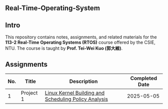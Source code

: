 Real-Time-Operating-System
---

## Intro

This repository contains notes, assignments, and related materials for the **113-2 Real-Time Operating Systems (RTOS)** course offered by the CSIE, NTU. The course is taught by **Prof. Tei-Wei Kuo (郭大維)**.

## Assignments

| No. | Title       | Description                                                                 | Completed Date |
|-----|-------------|-----------------------------------------------------------------------------|----------------|
| 1   | Project 1   | [Linux Kernel Building and Scheduling Policy Analysis](./assignments/hw1)   | 2025-05-05     |
